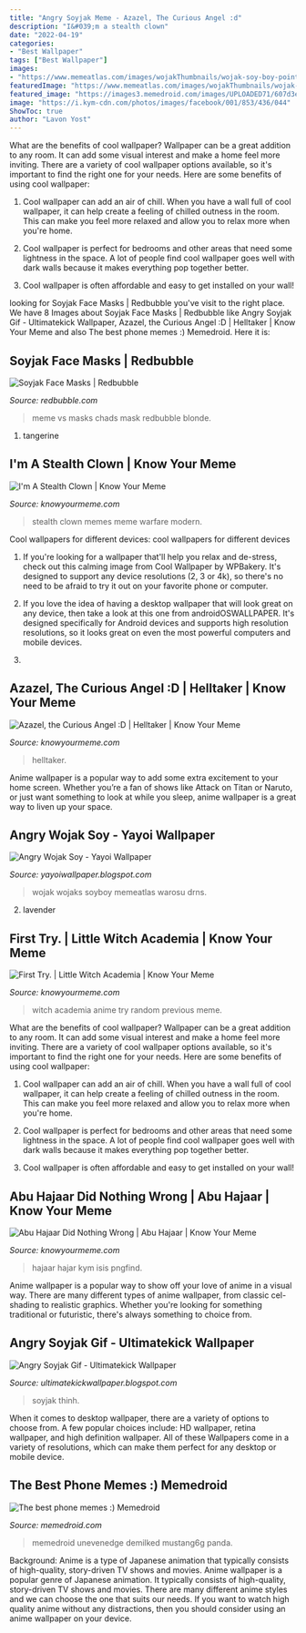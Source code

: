 ```yaml
---
title: "Angry Soyjak Meme - Azazel, The Curious Angel :d"
description: "I&#039;m a stealth clown"
date: "2022-04-19"
categories:
- "Best Wallpaper"
tags: ["Best Wallpaper"]
images:
- "https://www.memeatlas.com/images/wojakThumbnails/wojak-soy-boy-pointing-at-you-both-hands-thumbnail.png"
featuredImage: "https://www.memeatlas.com/images/wojakThumbnails/wojak-soy-boy-pointing-at-you-both-hands-thumbnail.png"
featured_image: "https://images3.memedroid.com/images/UPLOADED71/607d3e61b7304.jpeg"
image: "https://i.kym-cdn.com/photos/images/facebook/001/853/436/044"
ShowToc: true
author: "Lavon Yost"
---
```



What are the benefits of cool wallpaper?
Wallpaper can be a great addition to any room. It can add some visual interest and make a home feel more inviting. There are a variety of cool wallpaper options available, so it's important to find the right one for your needs. Here are some benefits of using cool wallpaper: 
1. Cool wallpaper can add an air of chill. When you have a wall full of cool wallpaper, it can help create a feeling of chilled outness in the room. This can make you feel more relaxed and allow you to relax more when you're home. 

2. Cool wallpaper is perfect for bedrooms and other areas that need some lightness in the space. A lot of people find cool wallpaper goes well with dark walls because it makes everything pop together better. 

3. Cool wallpaper is often affordable and easy to get installed on your wall!

	

		
looking for Soyjak Face Masks | Redbubble you've visit to the right place. We have 8 Images about Soyjak Face Masks | Redbubble like Angry Soyjak Gif - Ultimatekick Wallpaper, Azazel, the Curious Angel :D | Helltaker | Know Your Meme and also The best phone memes :) Memedroid. Here it is:
		
    
## Soyjak Face Masks | Redbubble

<img loading=lazy src="https://ih1.redbubble.net/image.1531418804.8431/ur,mask_flatlay_front,product,600x600.jpg" onerror="this.onerror=null;this.src='https://tse2.mm.bing.net/th?id=OIP.HswjeU-x4TL0wGZud3mJcAHaHa&amp;pid=15.1';" alt="Soyjak Face Masks | Redbubble">

_Source: redbubble.com_

>meme vs masks chads mask redbubble blonde. 

	

1. tangerine 

    
## I&#039;m A Stealth Clown | Know Your Meme

<img loading=lazy src="https://i.kym-cdn.com/entries/icons/original/000/003/521/modern_warfare_3.png" onerror="this.onerror=null;this.src='https://tse4.mm.bing.net/th?id=OIP.9Y1tsE8-MclX0gVaL_SLjQHaL2&amp;pid=15.1';" alt="I&#039;m A Stealth Clown | Know Your Meme">

_Source: knowyourmeme.com_

>stealth clown memes meme warfare modern. 

	

Cool wallpapers for different devices:
cool wallpapers for different devices 

1. If you're looking for a wallpaper that'll help you relax and de-stress, check out this calming image from Cool Wallpaper by WPBakery. It's designed to support any device resolutions (2, 3 or 4k), so there's no need to be afraid to try it out on your favorite phone or computer.

2. If you love the idea of having a desktop wallpaper that will look great on any device, then take a look at this one from androidOSWALLPAPER. It's designed specifically for Android devices and supports high resolution resolutions, so it looks great on even the most powerful computers and mobile devices.

3.

    
## Azazel, The Curious Angel :D | Helltaker | Know Your Meme

<img loading=lazy src="https://i.kym-cdn.com/photos/images/facebook/001/853/436/044" onerror="this.onerror=null;this.src='https://tse4.mm.bing.net/th?id=OIP.a9HMbtz_WhYIjT_UTd_VkAHaJ4&amp;pid=15.1';" alt="Azazel, the Curious Angel :D | Helltaker | Know Your Meme">

_Source: knowyourmeme.com_

>helltaker. 

	

Anime wallpaper is a popular way to add some extra excitement to your home screen. Whether you’re a fan of shows like Attack on Titan or Naruto, or just want something to look at while you sleep, anime wallpaper is a great way to liven up your space.

    
## Angry Wojak Soy - Yayoi Wallpaper

<img loading=lazy src="https://www.memeatlas.com/images/wojakThumbnails/wojak-soy-boy-pointing-at-you-both-hands-thumbnail.png" onerror="this.onerror=null;this.src='https://tse3.mm.bing.net/th?id=OIP.mUvpj_Iiy5OuIhy2OPEEmwAAAA&amp;pid=15.1';" alt="Angry Wojak Soy - Yayoi Wallpaper">

_Source: yayoiwallpaper.blogspot.com_

>wojak wojaks soyboy memeatlas warosu drns. 

	

2. lavender 

    
## First Try. | Little Witch Academia | Know Your Meme

<img loading=lazy src="https://i.kym-cdn.com/photos/images/original/001/224/689/19e.gif" onerror="this.onerror=null;this.src='https://tse1.mm.bing.net/th?id=OIP.jaOHSRh8JPoOQAgW68yA1QAAAA&amp;pid=15.1';" alt="First Try. | Little Witch Academia | Know Your Meme">

_Source: knowyourmeme.com_

>witch academia anime try random previous meme. 

	

What are the benefits of cool wallpaper?
Wallpaper can be a great addition to any room. It can add some visual interest and make a home feel more inviting. There are a variety of cool wallpaper options available, so it's important to find the right one for your needs. Here are some benefits of using cool wallpaper: 
1. Cool wallpaper can add an air of chill. When you have a wall full of cool wallpaper, it can help create a feeling of chilled outness in the room. This can make you feel more relaxed and allow you to relax more when you're home. 

2. Cool wallpaper is perfect for bedrooms and other areas that need some lightness in the space. A lot of people find cool wallpaper goes well with dark walls because it makes everything pop together better. 

3. Cool wallpaper is often affordable and easy to get installed on your wall!

    
## Abu Hajaar Did Nothing Wrong | Abu Hajaar | Know Your Meme

<img loading=lazy src="https://i.kym-cdn.com/photos/images/original/001/113/144/2c4.png" onerror="this.onerror=null;this.src='https://tse1.mm.bing.net/th?id=OIP.UZP9nqLJFSZkVX1U7eRvOwHaHM&amp;pid=15.1';" alt="Abu Hajaar Did Nothing Wrong | Abu Hajaar | Know Your Meme">

_Source: knowyourmeme.com_

>hajaar hajar kym isis pngfind. 

	

Anime wallpaper is a popular way to show off your love of anime in a visual way. There are many different types of anime wallpaper, from classic cel-shading to realistic graphics. Whether you're looking for something traditional or futuristic, there's always something to choice from.

    
## Angry Soyjak Gif - Ultimatekick Wallpaper

<img loading=lazy src="https://i.pinimg.com/originals/5d/db/ea/5ddbea5c837f47bbe260ddb5ce44f954.gif" onerror="this.onerror=null;this.src='https://tse1.mm.bing.net/th?id=OIP.XdvqXIN_R7viYN21zkT5VAHaHq&amp;pid=15.1';" alt="Angry Soyjak Gif - Ultimatekick Wallpaper">

_Source: ultimatekickwallpaper.blogspot.com_

>soyjak thinh. 

	

When it comes to desktop wallpaper, there are a variety of options to choose from. A few popular choices include: HD wallpaper, retina wallpaper, and high definition wallpaper. All of these Wallpapers come in a variety of resolutions, which can make them perfect for any desktop or mobile device. 

    
## The Best Phone Memes :) Memedroid

<img loading=lazy src="https://images3.memedroid.com/images/UPLOADED71/607d3e61b7304.jpeg" onerror="this.onerror=null;this.src='https://tse4.mm.bing.net/th?id=OIP.wOG3s8OY--KWkq-agatnmwHaJj&amp;pid=15.1';" alt="The best phone memes :) Memedroid">

_Source: memedroid.com_

>memedroid unevenedge demilked mustang6g panda. 

	

Background: Anime is a type of Japanese animation that typically consists of high-quality, story-driven TV shows and movies.
Anime wallpaper is a popular genre of Japanese animation. It typically consists of high-quality, story-driven TV shows and movies. There are many different anime styles and we can choose the one that suits our needs. If you want to watch high quality anime without any distractions, then you should consider using an anime wallpaper on your device.

